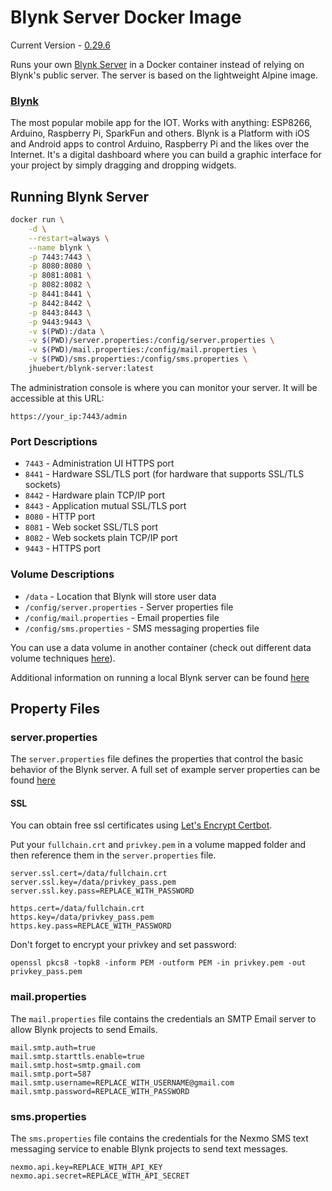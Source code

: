 # Blynk Server Docker Image

Current Version - [0.29.6](https://github.com/blynkkk/blynk-server/releases/tag/v0.29.6)

Runs your own [Blynk Server](https://github.com/blynkkk/blynk-server) in a Docker container instead of relying on Blynk's public server.
The server is based on the lightweight Alpine image.

### [Blynk](http://www.blynk.cc)
The most popular mobile app for the IOT. Works with anything: ESP8266, Arduino, Raspberry Pi, SparkFun and others.
Blynk is a Platform with iOS and Android apps to control Arduino, Raspberry Pi and the likes over the Internet.
It's a digital dashboard where you can build a graphic interface for your project by simply dragging and dropping widgets.

## Running Blynk Server

```sh
docker run \
    -d \
    --restart=always \
    --name blynk \
    -p 7443:7443 \
    -p 8080:8080 \
    -p 8081:8081 \
    -p 8082:8082 \
    -p 8441:8441 \
    -p 8442:8442 \
    -p 8443:8443 \
    -p 9443:9443 \
    -v $(PWD):/data \
    -v $(PWD)/server.properties:/config/server.properties \
    -v $(PWD)/mail.properties:/config/mail.properties \
    -v $(PWD)/sms.properties:/config/sms.properties \
    jhuebert/blynk-server:latest
```


The administration console is where you can monitor your server. It will be accessible at this URL:
```
https://your_ip:7443/admin
```


### Port Descriptions
- `7443` - Administration UI HTTPS port
- `8441` - Hardware SSL/TLS port (for hardware that supports SSL/TLS sockets)
- `8442` - Hardware plain TCP/IP port
- `8443` - Application mutual SSL/TLS port
- `8080` - HTTP port
- `8081` - Web socket SSL/TLS port
- `8082` - Web sockets plain TCP/IP port
- `9443` - HTTPS port

### Volume Descriptions
- `/data` - Location that Blynk will store user data
- `/config/server.properties` - Server properties file
- `/config/mail.properties` - Email properties file
- `/config/sms.properties` - SMS messaging properties file

You can use a data volume in another container (check out different data volume techniques [here](https://docs.docker.com/engine/tutorials/dockervolumes/)).

Additional information on running a local Blynk server can be found [here](http://help.blynk.cc/blynk-local-server/local-server)

## Property Files

### server.properties
The `server.properties` file defines the properties that control the basic behavior of the Blynk server. A full set of example server properties can be found [here](https://github.com/blynkkk/blynk-server/blob/master/server/core/src/main/resources/server.properties)

#### SSL
You can obtain free ssl certificates using [Let's Encrypt Certbot](https://certbot.eff.org/).

Put your `fullchain.crt` and `privkey.pem` in a volume mapped folder and then reference them in the `server.properties` file.

```
server.ssl.cert=/data/fullchain.crt
server.ssl.key=/data/privkey_pass.pem
server.ssl.key.pass=REPLACE_WITH_PASSWORD

https.cert=/data/fullchain.crt
https.key=/data/privkey_pass.pem
https.key.pass=REPLACE_WITH_PASSWORD
```


Don't forget to encrypt your privkey and set password:
```
openssl pkcs8 -topk8 -inform PEM -outform PEM -in privkey.pem -out privkey_pass.pem
```


### mail.properties
The `mail.properties` file contains the credentials an SMTP Email server to allow Blynk projects to send Emails.
```
mail.smtp.auth=true
mail.smtp.starttls.enable=true
mail.smtp.host=smtp.gmail.com
mail.smtp.port=587
mail.smtp.username=REPLACE_WITH_USERNAME@gmail.com
mail.smtp.password=REPLACE_WITH_PASSWORD
```


### sms.properties
The `sms.properties` file contains the credentials for the Nexmo SMS text messaging service to enable Blynk projects to send text messages.
```
nexmo.api.key=REPLACE_WITH_API_KEY
nexmo.api.secret=REPLACE_WITH_API_SECRET
```
